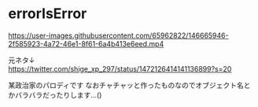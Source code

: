 ﻿# errorIsError
https://user-images.githubusercontent.com/65962822/146665946-2f585923-4a72-46e1-8f61-6a4b413e6eed.mp4  

元ネタ↓  
https://twitter.com/shige_xp_297/status/1472126414141136899?s=20

某政治家のパロディです
なおチャチャッと作ったものなのでオブジェクト名とかバラバラだったりします...()

 
